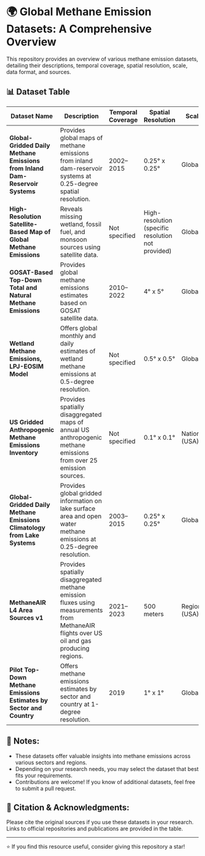 # 🌍 Global Methane Emission Datasets: A Comprehensive Overview

This repository provides an overview of various methane emission datasets, detailing their descriptions, temporal coverage, spatial resolution, scale, data format, and sources.

## 📊 Dataset Table

| Dataset Name | Description | Temporal Coverage | Spatial Resolution | Scale | Data Format | Source |
|--------------|-------------|-------------------|--------------------|-------|-------------|--------|
| **Global-Gridded Daily Methane Emissions from Inland Dam-Reservoir Systems** | Provides global maps of methane emissions from inland dam-reservoir systems at 0.25-degree spatial resolution. | 2002–2015 | 0.25° x 0.25° | Global | Raster | [ORNL DAAC](https://daac.ornl.gov/NACP/guides/Global_Reservoirs_Methane.html) |
| **High-Resolution Satellite-Based Map of Global Methane Emissions** | Reveals missing wetland, fossil fuel, and monsoon sources using satellite data. | Not specified | High-resolution (specific resolution not provided) | Global | Raster | [Atmospheric Chemistry and Physics](https://acp.copernicus.org/articles/23/3325/2023/) |
| **GOSAT-Based Top-Down Total and Natural Methane Emissions** | Provides global methane emissions estimates based on GOSAT satellite data. | 2010–2022 | 4° x 5° | Global | Raster | [NASA GHG Center](https://earth.gov/ghgcenter/data-catalog/gosat-based-ch4budget-yeargrid-v1) |
| **Wetland Methane Emissions, LPJ-EOSIM Model** | Offers global monthly and daily estimates of wetland methane emissions at 0.5-degree resolution. | Not specified | 0.5° x 0.5° | Global | Raster | [NASA GHG Center](https://earth.gov/ghgcenter/data-catalog/lpjeosim-wetlandch4-grid-v1) |
| **US Gridded Anthropogenic Methane Emissions Inventory** | Provides spatially disaggregated maps of annual US anthropogenic methane emissions from over 25 emission sources. | Not specified | 0.1° x 0.1° | National (USA) | Raster | [NASA EarthData](https://www.earthdata.nasa.gov/dashboard/data-catalog/epa-ch4emission-yeargrid-v2express-manure) |
| **Global-Gridded Daily Methane Emissions Climatology from Lake Systems** | Provides global gridded information on lake surface area and open water methane emissions at 0.25-degree resolution. | 2003–2015 | 0.25° x 0.25° | Global | Raster | [ORNL DAAC](https://daac.ornl.gov/CLIMATE/guides/Global_Lakes_Methane.html) |
| **MethaneAIR L4 Area Sources v1** | Provides spatially disaggregated methane emission fluxes using measurements from MethaneAIR flights over US oil and gas producing regions. | 2021–2023 | 500 meters | Regional (USA) | Raster | [Google Earth Engine](https://developers.google.com/earth-engine/datasets/catalog/EDF_MethaneSAT_MethaneAIR_L4area) |
| **Pilot Top-Down Methane Emissions Estimates by Sector and Country** | Offers methane emissions estimates by sector and country at 1-degree resolution. | 2019 | 1° x 1° | Global | Raster | [CEOS GST](https://ceos.org/gst/methane.html) |

## 📌 Notes:
- These datasets offer valuable insights into methane emissions across various sectors and regions.
- Depending on your research needs, you may select the dataset that best fits your requirements.
- Contributions are welcome! If you know of additional datasets, feel free to submit a pull request.

## 📢 Citation & Acknowledgments:
Please cite the original sources if you use these datasets in your research. Links to official repositories and publications are provided in the table.

---

⭐ If you find this resource useful, consider giving this repository a star!
